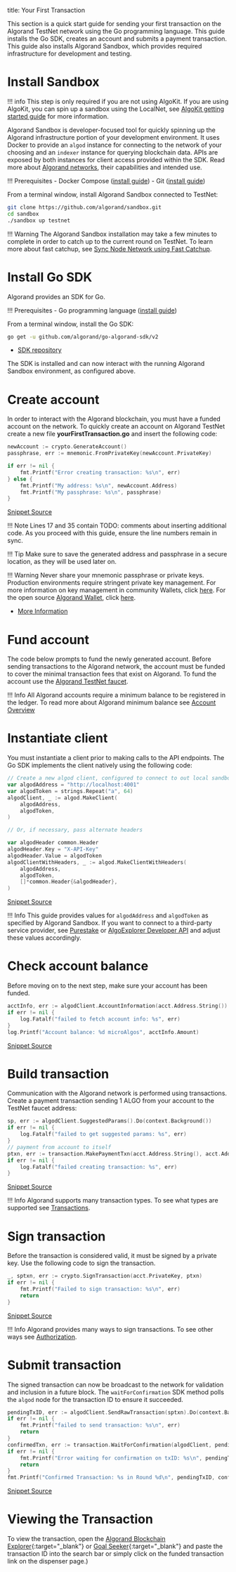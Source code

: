 title: Your First Transaction

This section is a quick start guide for sending your first transaction on the Algorand TestNet network using the Go programming language. This guide installs the Go SDK, creates an account and submits a payment transaction. This guide also installs Algorand Sandbox, which provides required infrastructure for development and testing. 
 
# Install Sandbox

!!! info
    This step is only required if you are not using AlgoKit. If you are using AlgoKit, you can spin up a sandbox using the LocalNet, see [AlgoKit getting started guide](/docs/get-started/algokit/#start-a-localnet) for more information. 
	
Algorand Sandbox is developer-focused tool for quickly spinning up the Algorand infrastructure portion of your development environment. It uses Docker to provide an `algod` instance for connecting to the network of your choosing and an `indexer` instance for querying blockchain data. APIs are exposed by both instances for client access provided within the SDK. Read more about [Algorand networks](../../get-details/algorand-networks/index.md), their capabilities and intended use.

!!! Prerequisites
    - Docker Compose ([install guide](https://docs.docker.com/compose/install/))
    - Git ([install guide](https://git-scm.com/book/en/v2/Getting-Started-Installing-Git))

From a terminal window, install Algorand Sandbox connected to TestNet:

```bash
git clone https://github.com/algorand/sandbox.git
cd sandbox
./sandbox up testnet
```

!!! Warning
    The Algorand Sandbox installation may take a few minutes to complete in order to catch up to the current round on TestNet. To learn more about fast catchup, see [Sync Node Network using Fast Catchup](https://developer.algorand.org/docs/run-a-node/setup/install/#sync-node-network-using-fast-catchup).


# Install Go SDK
Algorand provides an SDK for Go. 

!!! Prerequisites
    - Go programming language ([install guide](https://golang.org/doc/install))

From a terminal window, install the Go SDK:

```bash
go get -u github.com/algorand/go-algorand-sdk/v2
```

- [SDK repository](https://github.com/algorand/go-algorand-sdk)
 
The SDK is installed and can now interact with the running Algorand Sandbox environment, as configured above.

# Create account
In order to interact with the Algorand blockchain, you must have a funded account on the network. To quickly create an account on Algorand TestNet create a new file **yourFirstTransaction.go** and insert the following code:

<!-- ===GOSDK_ACCOUNT_GENERATE=== -->
```go
newAccount := crypto.GenerateAccount()
passphrase, err := mnemonic.FromPrivateKey(newAccount.PrivateKey)

if err != nil {
	fmt.Printf("Error creating transaction: %s\n", err)
} else {
	fmt.Printf("My address: %s\n", newAccount.Address)
	fmt.Printf("My passphrase: %s\n", passphrase)
}
```
[Snippet Source](https://github.com/algorand/go-algorand-sdk/blob/examples/examples/kmd/main.go#L166-L175)
<!-- ===GOSDK_ACCOUNT_GENERATE=== -->

!!! Note 
    Lines 17 and 35 contain TODO: comments about inserting additional code. As you proceed with this guide, ensure the line numbers remain in sync.

!!! Tip
    Make sure to save the generated address and passphrase in a secure location, as they will be used later on.

!!! Warning 
    Never share your mnemonic passphrase or private keys. Production environments require stringent private key management. For more information on key management in community Wallets, click [here](https://developer.algorand.org/docs/community/#wallets). For the open source [Algorand Wallet](https://developer.algorand.org/articles/algorand-wallet-now-open-source/), click [here](https://github.com/algorand/algorand-wallet).

- [More Information](https://developer.algorand.org/docs/features/accounts/create/#standalone)
 
# Fund account
The code below prompts to fund the newly generated account. Before sending transactions to the Algorand network, the account must be funded to cover the minimal transaction fees that exist on Algorand. To fund the account use the [Algorand TestNet faucet](https://dispenser.testnet.aws.algodev.network/). 

!!! Info
    All Algorand accounts require a minimum balance to be registered in the ledger. To read more about Algorand minimum balance see [Account Overview](https://developer.algorand.org/docs/features/accounts/#minimum-balance)


# Instantiate client
You must instantiate a client prior to making calls to the API endpoints. The Go SDK implements the client natively using the following code:


<!-- ===GOSDK_ALGOD_CREATE_CLIENT=== -->
```go
// Create a new algod client, configured to connect to out local sandbox
var algodAddress = "http://localhost:4001"
var algodToken = strings.Repeat("a", 64)
algodClient, _ := algod.MakeClient(
	algodAddress,
	algodToken,
)

// Or, if necessary, pass alternate headers

var algodHeader common.Header
algodHeader.Key = "X-API-Key"
algodHeader.Value = algodToken
algodClientWithHeaders, _ := algod.MakeClientWithHeaders(
	algodAddress,
	algodToken,
	[]*common.Header{&algodHeader},
)
```
[Snippet Source](https://github.com/algorand/go-algorand-sdk/blob/examples/examples/overview/main.go#L18-L36)
<!-- ===GOSDK_ALGOD_CREATE_CLIENT=== -->
 
!!! Info
    This guide provides values for `algodAddress` and `algodToken` as specified by Algorand Sandbox. If you want to connect to a third-party service provider, see [Purestake](https://developer.purestake.io/code-samples) or [AlgoExplorer Developer API](https://algoexplorer.io/api-dev/v2) and adjust these values accordingly.
 

# Check account balance

Before moving on to the next step, make sure your account has been funded.
 
 <!-- ===GOSDK_ALGOD_FETCH_ACCOUNT_INFO=== -->
```go
acctInfo, err := algodClient.AccountInformation(acct.Address.String()).Do(context.Background())
if err != nil {
	log.Fatalf("failed to fetch account info: %s", err)
}
log.Printf("Account balance: %d microAlgos", acctInfo.Amount)
```
[Snippet Source](https://github.com/algorand/go-algorand-sdk/blob/examples/examples/overview/main.go#L51-L56)
 <!-- ===GOSDK_ALGOD_FETCH_ACCOUNT_INFO=== -->


# Build transaction
Communication with the Algorand network is performed using transactions. Create a payment transaction sending 1 ALGO from your account to the TestNet faucet address:

<!-- ===GOSDK_TRANSACTION_PAYMENT_CREATE=== -->
```go
sp, err := algodClient.SuggestedParams().Do(context.Background())
if err != nil {
	log.Fatalf("failed to get suggested params: %s", err)
}
// payment from account to itself
ptxn, err := transaction.MakePaymentTxn(acct.Address.String(), acct.Address.String(), 100000, nil, "", sp)
if err != nil {
	log.Fatalf("failed creating transaction: %s", err)
}
```
[Snippet Source](https://github.com/algorand/go-algorand-sdk/blob/examples/examples/overview/main.go#L59-L68)
<!-- ===GOSDK_TRANSACTION_PAYMENT_CREATE=== -->

!!! Info
    Algorand supports many transaction types. To see what types are supported see [Transactions](https://developer.algorand.org/docs/features/transactions/).


# Sign transaction
Before the transaction is considered valid, it must be signed by a private key. Use the following code to sign the transaction.

<!-- ===GOSDK_TRANSACTION_PAYMENT_SIGN=== -->
```go
_, sptxn, err := crypto.SignTransaction(acct.PrivateKey, ptxn)
if err != nil {
	fmt.Printf("Failed to sign transaction: %s\n", err)
	return
}
```
[Snippet Source](https://github.com/algorand/go-algorand-sdk/blob/examples/examples/overview/main.go#L71-L76)
<!-- ===GOSDK_TRANSACTION_PAYMENT_SIGN=== -->

!!! Info
    Algorand provides many ways to sign transactions. To see other ways see [Authorization](https://developer.algorand.org/docs/features/transactions/signatures/#single-signatures).


# Submit transaction
The signed transaction can now be broadcast to the network for validation and inclusion in a future block. The `waitForConfirmation` SDK method polls the `algod` node for the transaction ID to ensure it succeeded.

<!-- ===GOSDK_TRANSACTION_PAYMENT_SUBMIT=== -->
```go
pendingTxID, err := algodClient.SendRawTransaction(sptxn).Do(context.Background())
if err != nil {
	fmt.Printf("failed to send transaction: %s\n", err)
	return
}
confirmedTxn, err := transaction.WaitForConfirmation(algodClient, pendingTxID, 4, context.Background())
if err != nil {
	fmt.Printf("Error waiting for confirmation on txID: %s\n", pendingTxID)
	return
}
fmt.Printf("Confirmed Transaction: %s in Round %d\n", pendingTxID, confirmedTxn.ConfirmedRound)
```
[Snippet Source](https://github.com/algorand/go-algorand-sdk/blob/examples/examples/overview/main.go#L79-L90)
<!-- ===GOSDK_TRANSACTION_PAYMENT_SUBMIT=== -->
 
# Viewing the Transaction
To view the transaction, open the [Algorand Blockchain Explorer](https://testnet.algoexplorer.io/){:target="_blank"} or [Goal Seeker](https://goalseeker.purestake.io/algorand/testnet){:target="_blank"} and paste the transaction ID into the search bar or simply click on the funded transaction link on the dispenser page.)